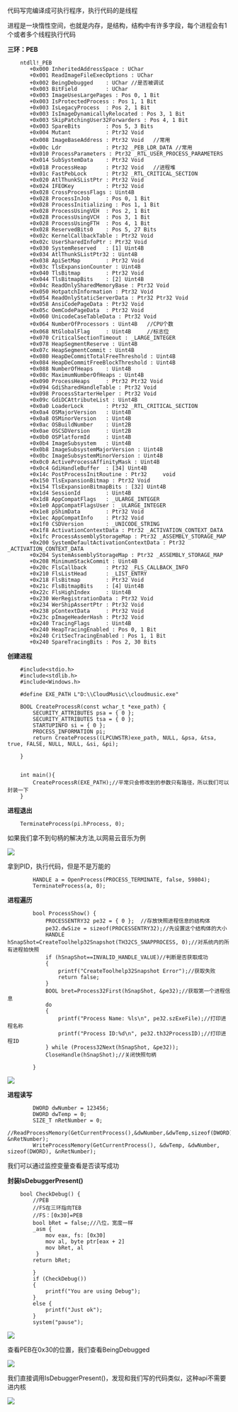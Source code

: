 代码写完编译成可执行程序，执行代码的是线程

进程是一块惰性空间，也就是内存，是结构，结构中有许多字段，每个进程会有1个或者多个线程执行代码

**三环：PEB**

		ntdll!_PEB
		   +0x000 InheritedAddressSpace : UChar
		   +0x001 ReadImageFileExecOptions : UChar
		   +0x002 BeingDebugged    : UChar //是否被调试
		   +0x003 BitField         : UChar
		   +0x003 ImageUsesLargePages : Pos 0, 1 Bit
		   +0x003 IsProtectedProcess : Pos 1, 1 Bit
		   +0x003 IsLegacyProcess  : Pos 2, 1 Bit
		   +0x003 IsImageDynamicallyRelocated : Pos 3, 1 Bit
		   +0x003 SkipPatchingUser32Forwarders : Pos 4, 1 Bit
		   +0x003 SpareBits        : Pos 5, 3 Bits
		   +0x004 Mutant           : Ptr32 Void
		   +0x008 ImageBaseAddress : Ptr32 Void   //常用
		   +0x00c Ldr              : Ptr32 _PEB_LDR_DATA //常用
		   +0x010 ProcessParameters : Ptr32 _RTL_USER_PROCESS_PARAMETERS
		   +0x014 SubSystemData    : Ptr32 Void
		   +0x018 ProcessHeap      : Ptr32 Void   //进程堆	
		   +0x01c FastPebLock      : Ptr32 _RTL_CRITICAL_SECTION
		   +0x020 AtlThunkSListPtr : Ptr32 Void
		   +0x024 IFEOKey          : Ptr32 Void
		   +0x028 CrossProcessFlags : Uint4B
		   +0x028 ProcessInJob     : Pos 0, 1 Bit
		   +0x028 ProcessInitializing : Pos 1, 1 Bit
		   +0x028 ProcessUsingVEH  : Pos 2, 1 Bit
		   +0x028 ProcessUsingVCH  : Pos 3, 1 Bit
		   +0x028 ProcessUsingFTH  : Pos 4, 1 Bit
		   +0x028 ReservedBits0    : Pos 5, 27 Bits
		   +0x02c KernelCallbackTable : Ptr32 Void
		   +0x02c UserSharedInfoPtr : Ptr32 Void
		   +0x030 SystemReserved   : [1] Uint4B
		   +0x034 AtlThunkSListPtr32 : Uint4B
		   +0x038 ApiSetMap        : Ptr32 Void
		   +0x03c TlsExpansionCounter : Uint4B
		   +0x040 TlsBitmap        : Ptr32 Void
		   +0x044 TlsBitmapBits    : [2] Uint4B
		   +0x04c ReadOnlySharedMemoryBase : Ptr32 Void
		   +0x050 HotpatchInformation : Ptr32 Void
		   +0x054 ReadOnlyStaticServerData : Ptr32 Ptr32 Void
		   +0x058 AnsiCodePageData : Ptr32 Void
		   +0x05c OemCodePageData  : Ptr32 Void
		   +0x060 UnicodeCaseTableData : Ptr32 Void
		   +0x064 NumberOfProcessors : Uint4B   //CPU个数
		   +0x068 NtGlobalFlag     : Uint4B   	//标志位
		   +0x070 CriticalSectionTimeout : _LARGE_INTEGER
		   +0x078 HeapSegmentReserve : Uint4B
		   +0x07c HeapSegmentCommit : Uint4B
		   +0x080 HeapDeCommitTotalFreeThreshold : Uint4B
		   +0x084 HeapDeCommitFreeBlockThreshold : Uint4B
		   +0x088 NumberOfHeaps    : Uint4B
		   +0x08c MaximumNumberOfHeaps : Uint4B
		   +0x090 ProcessHeaps     : Ptr32 Ptr32 Void
		   +0x094 GdiSharedHandleTable : Ptr32 Void
		   +0x098 ProcessStarterHelper : Ptr32 Void
		   +0x09c GdiDCAttributeList : Uint4B
		   +0x0a0 LoaderLock       : Ptr32 _RTL_CRITICAL_SECTION
		   +0x0a4 OSMajorVersion   : Uint4B
		   +0x0a8 OSMinorVersion   : Uint4B
		   +0x0ac OSBuildNumber    : Uint2B
		   +0x0ae OSCSDVersion     : Uint2B
		   +0x0b0 OSPlatformId     : Uint4B
		   +0x0b4 ImageSubsystem   : Uint4B
		   +0x0b8 ImageSubsystemMajorVersion : Uint4B
		   +0x0bc ImageSubsystemMinorVersion : Uint4B
		   +0x0c0 ActiveProcessAffinityMask : Uint4B
		   +0x0c4 GdiHandleBuffer  : [34] Uint4B
		   +0x14c PostProcessInitRoutine : Ptr32     void 
		   +0x150 TlsExpansionBitmap : Ptr32 Void
		   +0x154 TlsExpansionBitmapBits : [32] Uint4B
		   +0x1d4 SessionId        : Uint4B
		   +0x1d8 AppCompatFlags   : _ULARGE_INTEGER
		   +0x1e0 AppCompatFlagsUser : _ULARGE_INTEGER
		   +0x1e8 pShimData        : Ptr32 Void
		   +0x1ec AppCompatInfo    : Ptr32 Void
		   +0x1f0 CSDVersion       : _UNICODE_STRING
		   +0x1f8 ActivationContextData : Ptr32 _ACTIVATION_CONTEXT_DATA
		   +0x1fc ProcessAssemblyStorageMap : Ptr32 _ASSEMBLY_STORAGE_MAP
		   +0x200 SystemDefaultActivationContextData : Ptr32 _ACTIVATION_CONTEXT_DATA
		   +0x204 SystemAssemblyStorageMap : Ptr32 _ASSEMBLY_STORAGE_MAP
		   +0x208 MinimumStackCommit : Uint4B
		   +0x20c FlsCallback      : Ptr32 _FLS_CALLBACK_INFO
		   +0x210 FlsListHead      : _LIST_ENTRY
		   +0x218 FlsBitmap        : Ptr32 Void
		   +0x21c FlsBitmapBits    : [4] Uint4B
		   +0x22c FlsHighIndex     : Uint4B
		   +0x230 WerRegistrationData : Ptr32 Void
		   +0x234 WerShipAssertPtr : Ptr32 Void
		   +0x238 pContextData     : Ptr32 Void
		   +0x23c pImageHeaderHash : Ptr32 Void
		   +0x240 TracingFlags     : Uint4B
		   +0x240 HeapTracingEnabled : Pos 0, 1 Bit
		   +0x240 CritSecTracingEnabled : Pos 1, 1 Bit
		   +0x240 SpareTracingBits : Pos 2, 30 Bits


**创建进程**

		#include<stdio.h>
		#include<stdlib.h>
		#include<Windows.h>

		#define EXE_PATH L"D:\\CloudMusic\\cloudmusic.exe"

		BOOL CreateProcessR(const wchar_t *exe_path) {
			SECURITY_ATTRIBUTES psa = { 0 };
			SECURITY_ATTRIBUTES tsa = { 0 };
			STARTUPINFO si = { 0 };
			PROCESS_INFORMATION pi;
			return CreateProcess((LPCUWSTR)exe_path, NULL, &psa, &tsa, true, FALSE, NULL, NULL, &si, &pi);
	
		}


		int main(){
			CreateProcessR(EXE_PATH);//平常只会修改到的参数只有路径，所以我们可以封装一下
		} 

**进程退出**

		TerminateProcess(pi.hProcess, 0);

如果我们拿不到句柄的解决方法,以网易云音乐为例

![](https://raw.githubusercontent.com/Whitebird0/tuchuang/main/QQ%E6%88%AA%E5%9B%BE20211008204037.png)

拿到PID，执行代码，但是不是万能的

			HANDLE a = OpenProcess(PROCESS_TERMINATE, false, 59804);
			TerminateProcess(a, 0);

**进程遍历**

			bool ProcessShow() {
				PROCESSENTRY32 pe32 = { 0 };  //存放快照进程信息的结构体
				pe32.dwSize = sizeof(PROCESSENTRY32);//先设置这个结构体的大小
				HANDLE hSnapShot=CreateToolhelp32Snapshot(TH32CS_SNAPPROCESS, 0);//对系统内的所有进程拍快照
				if (hSnapShot==INVALID_HANDLE_VALUE)//判断是否获取成功
				{
					printf("CreateToolhelp32Snapshot Error");//获取失败
					return false;
				}
				BOOL bret=Process32First(hSnapShot, &pe32);//获取第一个进程信息
				do
				{
					printf("Process Name: %ls\n", pe32.szExeFile);//打印进程名称
					printf("Process ID:%d\n", pe32.th32ProcessID);//打印进程ID
				} while (Process32Next(hSnapShot, &pe32));
				CloseHandle(hSnapShot);//关闭快照句柄

			}
			
![](https://raw.githubusercontent.com/Whitebird0/tuchuang/main/QQ%E6%88%AA%E5%9B%BE20211008215355.png)			

**进程读写**

			DWORD dwNumber = 123456;
			DWORD dwTemp = 0;
			SIZE_T nRetNumber = 0;
			//ReadProcessMemory(GetCurrentProcess(),&dwNumber,&dwTemp,sizeof(DWORD), &nRetNumber);
			WriteProcessMemory(GetCurrentProcess(), &dwTemp, &dwNumber, sizeof(DWORD), &nRetNumber);

我们可以通过监控变量查看是否读写成功


**封装IsDebuggerPresent()**

		bool CheckDebug() {
			//PEB
			//FS在三环指向TEB
			//FS：[0x30]=PEB
			bool bRet = false;//八位，宽度一样
			_asm {
				mov eax, fs: [0x30] 
				mov al, byte ptr[eax + 2]
				mov bRet, al
			 }
			return bRet;

			}
			if (CheckDebug())
			{
				printf("You are using Debug");
			}
			else {
				printf("Just ok");
			}
			system("pause");


![](https://raw.githubusercontent.com/Whitebird0/tuchuang/main/QQ%E6%88%AA%E5%9B%BE20211008224437.png)

查看PEB在0x30的位置，我们查看BeingDebugged

![](https://raw.githubusercontent.com/Whitebird0/tuchuang/main/QQ%E6%88%AA%E5%9B%BE20211008224632.png)

我们直接调用IsDebuggerPresent()，发现和我们写的代码类似，这种api不需要进内核

![](https://raw.githubusercontent.com/Whitebird0/tuchuang/main/QQ%E6%88%AA%E5%9B%BE20211008225844.png)



